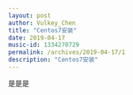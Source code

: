 ```yaml
---
layout: post
author: Vulkey_Chen
title: "Centos7安装"
date: 2019-04-17
music-id: 1334270729
permalink: /archives/2019-04-17/1
description: "Centos7安装"
---
```



是是是
